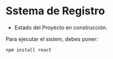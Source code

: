 <h1> Sstema de Registro </h1>

- Estado del Proyecto en construcción.

Para ejecutar el sistem, debes poner: 

```npm install react```
